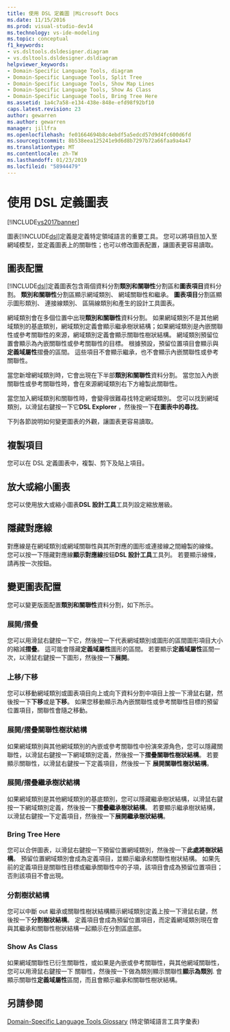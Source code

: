 ```yaml
---
title: 使用 DSL 定義圖 |Microsoft Docs
ms.date: 11/15/2016
ms.prod: visual-studio-dev14
ms.technology: vs-ide-modeling
ms.topic: conceptual
f1_keywords:
- vs.dsltools.dsldesigner.diagram
- vs.dsltools.dsldesigner.dsldiagram
helpviewer_keywords:
- Domain-Specific Language Tools, diagram
- Domain-Specific Language Tools, Split Tree
- Domain-Specific Language Tools, Show Map Lines
- Domain-Specific Language Tools, Show As Class
- Domain-Specific Language Tools, Bring Tree Here
ms.assetid: 1a4c7a58-e134-438e-848e-efd98f92bf10
caps.latest.revision: 23
author: gewarren
ms.author: gewarren
manager: jillfra
ms.openlocfilehash: fe01664694b8c4ebdf5a5edcd57d9d4fc600d6fd
ms.sourcegitcommit: 8b538eea125241e9d6d8b7297b72a66faa9a4a47
ms.translationtype: MT
ms.contentlocale: zh-TW
ms.lasthandoff: 01/23/2019
ms.locfileid: "58944479"
---
```

# <a name="working-with-the-dsl-definition-diagram"></a>使用 DSL 定義圖表
[!INCLUDE[vs2017banner](../includes/vs2017banner.md)]

圖表[!INCLUDE[dsl](../includes/dsl-md.md)]定義是定義特定領域語言的重要工具。 您可以將項目加入至網域模型，並定義圖表上的關聯性；也可以修改圖表配置，讓圖表更容易讀取。  
  
## <a name="the-layout-of-the-diagram"></a>圖表配置  
 [!INCLUDE[dsl](../includes/dsl-md.md)]定義圖表包含兩個資料分割**類別和關聯性**分割區和**圖表項目**資料分割。 **類別和關聯性**分割區顯示網域類別、 網域關聯性和繼承。 **圖表項目**分割區顯示圖形類別、 連接線類別、 區隔線類別和產生的設計工具圖表。  
  
 網域類別會在多個位置中出現**類別和關聯性**資料分割。 如果網域類別不是其他網域類別的基底類別，網域類別定義會顯示繼承樹狀結構；如果網域類別是內嵌關聯性或參考關聯性的來源，網域類別定義會顯示關聯性樹狀結構。 網域類別預留位置會顯示為內嵌關聯性或參考關聯性的目標。 根據預設，預留位置項目會顯示與**定義域屬性**摺疊的區間。 這些項目不會顯示繼承，也不會顯示內嵌關聯性或參考關聯性。  
  
 當您新增網域類別時，它會出現在下半部**類別和關聯性**資料分割。 當您加入內嵌關聯性或參考關聯性時，會在來源網域類別右下方繪製此關聯性。  
  
 當您加入網域類別和關聯性時，會變得很難尋找特定網域類別。 您可以找到網域類別，以滑鼠右鍵按一下它**DSL Explorer** ，然後按一下**在圖表中的尋找**。  
  
 下列各節說明如何變更圖表的外觀，讓圖表更容易讀取。  
  
## <a name="copying-elements"></a>複製項目  
 您可以在 DSL 定義圖表中，複製、剪下及貼上項目。  
  
## <a name="zooming-in-or-out-on-the-diagram"></a>放大或縮小圖表  
 您可以使用放大或縮小圖表**DSL 設計工具**工具列設定縮放層級。  
  
## <a name="hiding-map-lines"></a>隱藏對應線  
 對應線是在網域類別或網域關聯性與其所對應的圖形或連接線之間繪製的線條。 您可以按一下隱藏對應線**顯示對應線**按鈕**DSL 設計工具**工具列。 若要顯示線條，請再按一次按鈕。  
  
## <a name="changing-the-diagram-layout"></a>變更圖表配置  
 您可以變更版面配置**類別和關聯性**資料分割，如下所示。  
  
### <a name="expandcollapse"></a>展開/摺疊  
 您可以用滑鼠右鍵按一下它，然後按一下代表網域類別或圖形的區間圖形項目大小的縮減**摺疊**。 這可能會隱藏**定義域屬性**圖形的區間。 若要顯示**定義域屬性**區間一次，以滑鼠右鍵按一下圖形，然後按一下**展開**。  
  
### <a name="move-updown"></a>上移/下移  
 您可以移動網域類別或圖表項目向上或向下資料分割中項目上按一下滑鼠右鍵，然後按一下**下移**或是**下移**。 如果您移動顯示為內嵌關聯性或參考關聯性目標的預留位置項目，關聯性會隨之移動。  
  
### <a name="expandcollapse-relationships-tree"></a>展開/摺疊關聯性樹狀結構  
 如果網域類別與其他網域類別的內嵌或參考關聯性中扮演來源角色，您可以隱藏關聯性，以滑鼠右鍵按一下網域類別定義，然後按一下**摺疊關聯性樹狀結構**。 若要顯示關聯性，以滑鼠右鍵按一下定義項目，然後按一下 **展開關聯性樹狀結構**。  
  
### <a name="expandcollapse-inheritance-tree"></a>展開/摺疊繼承樹狀結構  
 如果網域類別是其他網域類別的基底類別，您可以隱藏繼承樹狀結構，以滑鼠右鍵按一下網域類別定義，然後按一下**摺疊繼承樹狀結構**。 若要顯示繼承樹狀結構，以滑鼠右鍵按一下定義項目，然後按一下**展開繼承樹狀結構**。  
  
### <a name="bring-tree-here"></a>Bring Tree Here  
 您可以合併圖表，以滑鼠右鍵按一下預留位置網域類別，然後按一下**此處將樹狀結構**。 預留位置網域類別會成為定義項目，並顯示繼承和關聯性樹狀結構。 如果先前的定義項目是關聯性目標或繼承關聯性中的子項，該項目會成為預留位置項目；否則該項目不會出現。  
  
### <a name="split-tree"></a>分割樹狀結構  
 您可以中斷 out 繼承或關聯性樹狀結構顯示網域類別定義上按一下滑鼠右鍵，然後按一下**分割樹狀結構**。 定義項目會成為預留位置項目，而定義網域類別現在會與其繼承和關聯性樹狀結構一起顯示在分割區底部。  
  
### <a name="show-as-class"></a>Show As Class  
 如果網域關聯性已衍生關聯性，或如果是內嵌或參考關聯性，與其他網域關聯性，您可以用滑鼠右鍵按一下 關聯性，然後按一下做為類別顯示關聯性**顯示為類別**. 會顯示關聯性**定義域屬性**區間，而且會顯示繼承和關聯性樹狀結構。  
  
## <a name="see-also"></a>另請參閱  
 [Domain-Specific Language Tools Glossary](http://msdn.microsoft.com/ca5e84cb-a315-465c-be24-76aa3df276aa) (特定領域語言工具字彙表)
